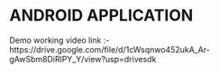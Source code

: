 <h1>ANDROID APPLICATION</h1>
Demo working video link :-https://drive.google.com/file/d/1cWsqnwo452ukA_Ar-gAwSbm8DiRlPY_Y/view?usp=drivesdk
